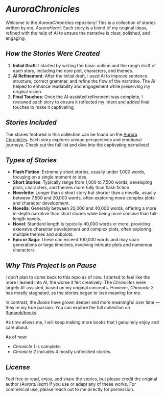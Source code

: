 # *AuroraChronicles*

Welcome to the *AuroraChronicles* repository! This is a collection of stories written by me, *AuroraHeart*. Each story is a blend of my original ideas, refined with the help of AI to ensure the narrative is clear, polished, and engaging.

## *How the Stories Were Created*

1. **Initial Draft**: I started by writing the basic outline and the rough draft of each story, including the core plot, characters, and themes.
2. **AI Refinement**: After the initial draft, I used AI to improve sentence structure, correct grammar, and refine the flow of the narrative. The AI helped to enhance readability and engagement while preserving my original vision.
3. **Final Touches**: Once the AI-assisted refinement was complete, I reviewed each story to ensure it reflected my intent and added final touches to make it captivating.

## *Stories Included*

The stories featured in this collection can be found on the [Aurora Chronicles](https://tempestaethel.github.io/AuroraChronicles/). Each story explores unique perspectives and emotional journeys. Check out the full list and dive into the captivating narratives!

## *Types of Stories*

* **Flash Fiction**: Extremely short stories, usually under 1,000 words, focusing on a single moment or idea.
* **Short Stories**: Typically range from 1,000 to 7,500 words, developing plots, characters, and themes more fully than flash fiction.
* **Novelette**: Longer than a short story but shorter than a novella, usually between 7,500 and 20,000 words, often exploring more complex plots and character development.
* **Novella**: Generally between 20,000 and 40,000 words, offering a more in-depth narrative than short stories while being more concise than full-length novels.
* **Novel**: Standard length is typically 40,000 words or more, providing extensive character development and complex plots, often exploring multiple themes and subplots.
* **Epic or Saga**: These can exceed 100,000 words and may span generations or large timelines, involving intricate plots and numerous characters.

## *Why This Project Is on Pause*

I don’t plan to come back to this repo as of now. I started to feel like the more I leaned into AI, the worse it felt creatively.
The *Chronicles* were largely AI-assisted, based on my original concepts. However, *Chronicle 2* has mostly stagnated, as the stories began to lose meaning for me.

In contrast, the *Books* have grown deeper and more meaningful over time — they’re my true passion.
You can explore the full collection on [Runarok/books](https://github.com/Runarok/books).

As time allows me, I will keep making more books that I genuinely enjoy and care about.

As of now:

* *Chronicle 1* is complete.
* *Chronicle 2* includes 4 mostly unfinished stories.

## *License*

Feel free to read, enjoy, and share the stories, but please credit the original author (*AuroraHeart*) if you use or adapt any of these works. For commercial use, please reach out to me directly for permission.


